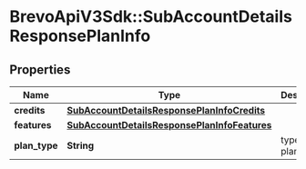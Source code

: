 # BrevoApiV3Sdk::SubAccountDetailsResponsePlanInfo

## Properties
Name | Type | Description | Notes
------------ | ------------- | ------------- | -------------
**credits** | [**SubAccountDetailsResponsePlanInfoCredits**](SubAccountDetailsResponsePlanInfoCredits.md) |  | [optional] 
**features** | [**SubAccountDetailsResponsePlanInfoFeatures**](SubAccountDetailsResponsePlanInfoFeatures.md) |  | [optional] 
**plan_type** | **String** | type of the plan | [optional] 


